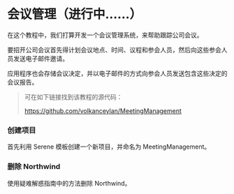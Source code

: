 # 会议管理（进行中……）

在这个教程中，我们打算开发一个会议管理系统，来帮助跟踪公司会议。

要招开公司会议首先得计划会议地点、时间、议程和参会人员，然后向这些参会人员发送电子邮件邀请。

应用程序也会存储会议决定，并以电子邮件的方式向参会人员发送包含这些决定的会议报告。

> 可在如下链接找到该教程的源代码：
> 
> https://github.com/volkanceylan/MeetingManagement


### 创建项目

首先利用 Serene 模板创建一个新项目，并命名为 MeetingManagement。


### 删除 Northwind

使用疑难解惑指南中的方法删除 Northwind。




